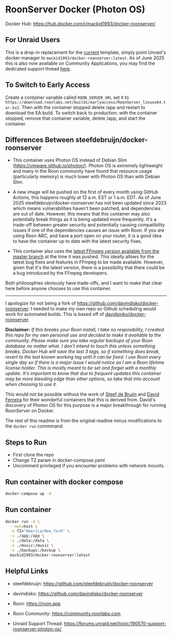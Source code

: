 # RoonServer Docker (Photon OS)

Docker Hub: https://hub.docker.com/r/mackid1993/docker-roonserver/

## For Unraid Users
This is a drop-in replacement for the [current](https://forums.unraid.net/topic/129853-support-xthursdayx-roonserver/) template, simply point Unraid's docker manager to `mackid1993/docker-roonserver:latest`. As of June 2025 this is also now available on Community Applications, you may find the dedicated support thread [here](https://forums.unraid.net/topic/190570-support-roonserver-photon-os/).

## To Switch to Early Access
Create a container variable called `ROON_SERVER_URL` set it to `https://download.roonlabs.net/builds/earlyaccess/RoonServer_linuxx64.tar.bz2`.
Then with the container stopped delete /app and restart to download the EA build. To switch back to production: with the container stopped, remove that container variable, delete /app, and start the container.

## Differences Between steefdebruijn/docker-roonserver
- This container uses Photon OS instead of Debian Slim (https://vmware.github.io/photon/). Photon OS is extremely lightweight and many in the Roon community have found that resource usage (particularly memory) is much lower with Photon OS than with Debian Slim.

- A new image will be pushed on the first of every month using GitHub Actions, this happens roughly at 12 a.m. EST or 1 a.m. EDT. As of June 2025 steefdebruijn/docker-roonserver has not been updated since 2023 which means vulnerabilities haven't been patched, and dependencies are out of date. However, this means that this container may also potentially break things as it is being updated more frequently. It's a trade-off between greater security and potentially causing compatibility issues if one of the dependencies causes an issue with Roon. If you are using Roon ARC, and have a port open on your router, it is a good idea to have the container up to date with the latest security fixes.

- This container also uses the [latest FFmpeg version available from the master branch](https://github.com/BtbN/FFmpeg-Builds/releases/tag/latest) at the time it was pushed. This ideally allows for the latest bug fixes and features in FFmpeg to be made available. However, given that it's the latest version, there is a possibility that there could be a bug introduced by the FFmpeg developers.

Both philosophies obviously have trade-offs, and I want to make that clear here before anyone chooses to use this container.

***
I apologize for not being a fork of https://github.com/davindisko/docker-roonserver. I needed to make my own repo so Github scheduling would work for automated builds.
This is based off of [davidsinko/docker-roonserver](https://github.com/davindisko/docker-roonserver).

**Disclaimer:**
*If this breaks your Roon install, I take no resposibility, I created this repo for my own personal use and decided to make it available to the community. Please make sure you take regular backups of your Roon database no matter what. I don't intend to touch this unless something breaks. Docker Hub will save the last 3 tags, so if something does break, revert to the last known working tag until it can be fixed. I use Roon every single day so if there is a major issue I would  notice as I am a Roon lifetime license holder. This is mostly meant to be set and forget with a monthly update. It's important to know that due to frequent updates this container may be more bleeding edge than other options, so take that into account when choosing to use it.*

This  would not be possible without the work of [Steef de Bruijn](https://github.com/steefdebruijn) and [David Ferreira](https://github.com/davindisko) for their wonderful containers that this is derived from. David's discovery of Photon OS for this purpose is a major breakthrough for running RoonServer on Docker.
 
The rest of this readme is from the original readme minus modifications to the `docker run` commmand.


## Steps to Run
- First clone the repo
- Change TZ param in docker-compose.yaml
- Uncomment privileged if you encounter problems with network mounts.

## Run container with docker compose
```sh
docker-compose up -d
```

## Run container
```sh
docker run -d \
  --net=host \
  -e TZ="America/New_York" \
  -v ./app:/app \
  -v ./data:/data \
  -v ./music:/music \
  -v ./backups:/backup \
  mackid1993/docker-roonserver:latest
```
## Helpful Links
- steefdebruijn: https://github.com/steefdebruijn/docker-roonserver
  
- davindisko: https://github.com/davindisko/docker-roonserver
  
- Roon: https://roon.app
  
- Roon Community: https://community.roonlabs.com
  
- Unraid Support Thread: https://forums.unraid.net/topic/190570-support-roonserver-photon-os/
